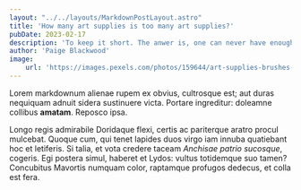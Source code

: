 ```yaml
---
layout: "../../layouts/MarkdownPostLayout.astro"
title: 'How many art supplies is too many art supplies?'
pubDate: 2023-02-17
description: 'To keep it short. The anwer is, one can never have enough art supplies.'
author: 'Paige Blackwood'
image:
    url: 'https://images.pexels.com/photos/159644/art-supplies-brushes-rulers-scissors-159644.jpeg?auto=compress&cs=tinysrgb&w=1260&h=750&dpr=2' 
---
```

Lorem markdownum alienae rupem ex obvius, cultrosque est; aut duras nequiquam
adnuit sidera sustinuere victa. Portare ingreditur: doleamne collibus
**amatam**. Reposco ipsa.

Longo regis admirabile Doridaque flexi, certis ac pariterque aratro procul
mulcebat. Quoque cum, qui tenet lapides duos virgo iam innuba quatiebant hoc et
letiferis. Si talia, et vota credere taceam *Anchisae patrio sucosque*, cogeris.
Egi postera simul, haberet et Lydos: vultus totidemque suo tamen? Concubitus
Mavortis numquam color, raptamque profugos dedecus, et colla est fera.